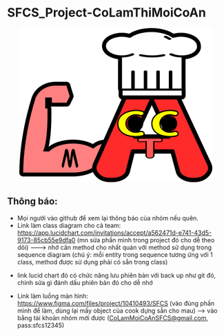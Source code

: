 # SFCS_Project-CoLamThiMoiCoAn

<p align='center'>
<img src='./images/logo.png' alt='Co Lam Thi Moi Co An Logo'/>
</p>

## Thông báo:
- Mọi người vào github để xem lại thông báo của nhóm nếu quên.
- Link làm class diagram cho cả team: https://app.lucidchart.com/invitations/accept/a562471d-e741-43d5-9173-85cb55e9dfa0  (mn sửa phần mình trong project đó cho dễ theo dõi) ---> nhớ căn method cho nhất quán với method sử dụng trong sequence diagram (chú ý: mỗi entity trong sequence tương ứng với 1 class, method được sử dụng phải có sẵn trong class)
+ link lucid chart đó có chức năng lưu phiên bản với back up như git đó, chỉnh sửa gì đánh dấu phiên bản đó cho dễ nhớ
- Link làm luồng màn hình: https://www.figma.com/files/project/10410493/SFCS (vào đúng phần mình để làm, dùng lại mấy object của cook dựng sẵn cho mau) --> vào bằng tài khoản nhóm mới được (CoLamMoiCoAnSFCS@gmail.com, pass:sfcs12345)
